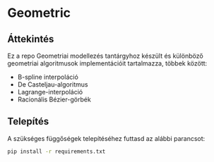 # Geometric

## Áttekintés
Ez a repo Geometriai modellezés tantárgyhoz készült és különböző geometriai algoritmusok implementációit tartalmazza, többek között:
- B-spline interpoláció
- De Casteljau-algoritmus
- Lagrange-interpoláció
- Racionális Bézier-görbék

## Telepítés
A szükséges függőségek telepítéséhez futtasd az alábbi parancsot:
```bash
pip install -r requirements.txt